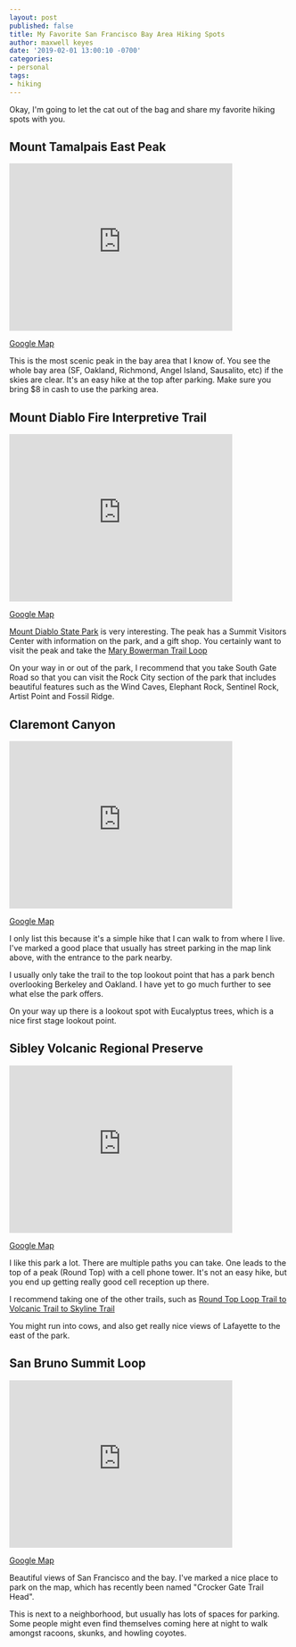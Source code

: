 ```yaml
---
layout: post
published: false
title: My Favorite San Francisco Bay Area Hiking Spots
author: maxwell keyes
date: '2019-02-01 13:00:10 -0700'
categories:
- personal
tags:
- hiking
---
```


Okay, I'm going to let the cat out of the bag and share my favorite hiking spots
with you.

## Mount Tamalpais East Peak

<iframe src="https://www.google.com/maps/embed?pb=!1m14!1m8!1m3!1d25179.27241619149!2d-122.6055019!3d37.9208733!3m2!1i1024!2i768!4f13.1!3m3!1m2!1s0x808590e138573979%3A0xf39c2e39985f9a6!2sMount%20Tamalpais%20East%20Peak!5e0!3m2!1sen!2sus!4v1713468721333!5m2!1sen!2sus" width="400" height="300" style="border:0;" allowfullscreen="" loading="lazy" referrerpolicy="no-referrer-when-downgrade"></iframe>

[Google Map](https://goo.gl/maps/tUYyrgkGYEU2)

This is the most scenic peak in the bay area that I know of. You see the whole
bay area (SF, Oakland, Richmond, Angel Island, Sausalito, etc) if the skies are
clear. It's an easy hike at the top after parking. Make sure you bring $8 in
cash to use the parking area.

## Mount Diablo Fire Interpretive Trail

<iframe src="https://www.google.com/maps/embed?pb=!1m14!1m8!1m3!1d12596.413600241385!2d-121.9200725!3d37.8812645!3m2!1i1024!2i768!4f13.1!3m3!1m2!1s0x808ff431db2f96d1%3A0x8b99d90a20aa67de!2sMt%20Diablo!5e0!3m2!1sen!2sus!4v1713468744846!5m2!1sen!2sus" width="400" height="300" style="border:0;" allowfullscreen="" loading="lazy" referrerpolicy="no-referrer-when-downgrade"></iframe>

[Google Map](https://goo.gl/maps/cjrYLMJDtVk)

[Mount Diablo State Park](https://www.parks.ca.gov/?page_id=517) is very
interesting. The peak has a Summit Visitors Center with information on the park,
and a gift shop. You certainly want to visit the peak and take the
[Mary Bowerman Trail Loop](https://www.alltrails.com/explore/trail/us/california/mary-bowerman-trail)

On your way in or out of the park, I recommend that you take South Gate Road so
that you can visit the Rock City section of the park that includes beautiful
features such as the Wind Caves, Elephant Rock, Sentinel Rock, Artist Point and
Fossil Ridge.

## Claremont Canyon

<iframe src="https://www.google.com/maps/embed?pb=!1m18!1m12!1m3!1d3149.895144839689!2d-122.2442009!3d37.862743800000004!2m3!1f0!2f0!3f0!3m2!1i1024!2i768!4f13.1!3m3!1m2!1s0x80857dcaea7d6403%3A0xfffdac8f31e3d7f9!2s99%20Stonewall%20Rd%2C%20Berkeley%2C%20CA%2094704!5e0!3m2!1sen!2sus!4v1713468621163!5m2!1sen!2sus" width="400" height="300" style="border:0;" allowfullscreen="" loading="lazy" referrerpolicy="no-referrer-when-downgrade"></iframe>

[Google Map](https://goo.gl/maps/8TwA23SdTqM2)

I only list this because it's a simple hike that I can walk to from where I
live. I've marked a good place that usually has street parking in the map link
above, with the entrance to the park nearby.

I usually only take the trail to the top lookout point that has a park bench
overlooking Berkeley and Oakland. I have yet to go much further to see what else
the park offers.

On your way up there is a lookout spot with Eucalyptus trees, which is a nice
first stage lookout point.

## Sibley Volcanic Regional Preserve

<iframe src="https://www.google.com/maps/embed?pb=!1m14!1m8!1m3!1d3150.575388960346!2d-122.2009414!3d37.8468252!3m2!1i1024!2i768!4f13.1!3m3!1m2!1s0x80857d67bc460c85%3A0x13fc98dec8558a0d!2sSibley%20Volcanic%20Regional%20Preserve!5e0!3m2!1sen!2sus!4v1713468771815!5m2!1sen!2sus" width="400" height="300" style="border:0;" allowfullscreen="" loading="lazy" referrerpolicy="no-referrer-when-downgrade"></iframe>

[Google Map](https://goo.gl/maps/uC4EiEBAwGG2)

I like this park a lot. There are multiple paths you can take. One leads
to the top of a peak (Round Top) with a cell phone tower. It's not an easy hike,
but you end up getting really good cell reception up there.

I recommend taking one of the other trails, such as
[Round Top Loop Trail to Volcanic Trail to Skyline Trail](https://www.alltrails.com/explore/trail/us/california/round-top-loop-trail-to-volcanic-trail-to-skyline-trail-loop)

You might run into cows, and also get really nice views of Lafayette to the east
of the park.

## San Bruno Summit Loop

<iframe src="https://www.google.com/maps/embed?pb=!1m14!1m8!1m3!1d3156.830354437608!2d-122.4432995!3d37.700183!3m2!1i1024!2i768!4f13.1!3m3!1m2!1s0x808f7ea6e96e7843%3A0x22eff55522aac17!2sCrocker%20Gate%20Trail%20Head!5e0!3m2!1sen!2sus!4v1713468791255!5m2!1sen!2sus" width="400" height="300" style="border:0;" allowfullscreen="" loading="lazy" referrerpolicy="no-referrer-when-downgrade"></iframe>

[Google Map](https://goo.gl/maps/L2pjC9Rgnft)

Beautiful views of San Francisco and the bay. I've marked a nice place to park
on the map, which has recently been named "Crocker Gate Trail Head".

This is next to a neighborhood, but usually has lots of spaces for parking.
Some people might even find themselves coming here at night to walk amongst
racoons, skunks, and howling coyotes.

